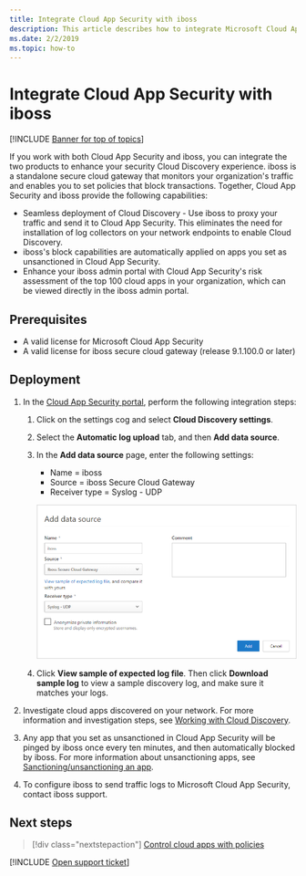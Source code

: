 ```yaml
---
title: Integrate Cloud App Security with iboss
description: This article describes how to integrate Microsoft Cloud App Security with iboss secure cloud gateway for seamless Cloud Discovery and automated block of unsanctioned apps.
ms.date: 2/2/2019
ms.topic: how-to
---
```

# Integrate Cloud App Security with iboss

[!INCLUDE [Banner for top of topics](includes/banner.md)]

If you work with both Cloud App Security and iboss, you can integrate the two products to enhance your security Cloud Discovery experience. iboss is a standalone secure cloud gateway that monitors your organization's traffic and enables you to set policies that block transactions. Together, Cloud App Security and iboss provide the following capabilities:

- Seamless deployment of Cloud Discovery - Use iboss to proxy your traffic and send it to Cloud App Security. This eliminates the need for installation of log collectors on your network endpoints to enable Cloud Discovery.
- iboss's block capabilities are automatically applied on apps you set as unsanctioned in Cloud App Security.
- Enhance your iboss admin portal with Cloud App Security's risk assessment of the top 100 cloud apps in your organization, which can be viewed directly in the iboss admin portal.

## Prerequisites

- A valid license for Microsoft Cloud App Security
- A valid license for iboss secure cloud gateway (release 9.1.100.0 or later)

## Deployment

1. In the [Cloud App Security portal](https://portal.cloudappsecurity.com/), perform the following integration steps:
    1. Click on the settings cog and select **Cloud Discovery settings**.
    2. Select the **Automatic log upload** tab, and then **Add data source**.
    3. In the **Add data source** page, enter the following settings:

        - Name = iboss
        - Source = iboss Secure Cloud Gateway
        - Receiver type = Syslog - UDP

        ![data source iboss](media/iboss-integration.png)

    4. Click **View sample of expected log file**. Then click **Download sample log** to view a sample discovery log, and make sure it matches your logs.<br />

1. Investigate cloud apps discovered on your network. For more information and investigation steps, see [Working with Cloud Discovery](working-with-cloud-discovery-data.md).

1. Any app that you set as unsanctioned in Cloud App Security will be pinged by iboss once every ten minutes, and then automatically blocked by iboss. For more information about unsanctioning apps, see [Sanctioning/unsanctioning an app](governance-discovery.md#BKMK_SanctionApp).

1. To configure iboss to send traffic logs to Microsoft Cloud App Security, contact iboss support.

## Next steps

> [!div class="nextstepaction"]
> [Control cloud apps with policies](control-cloud-apps-with-policies.md)

[!INCLUDE [Open support ticket](includes/support.md)]
